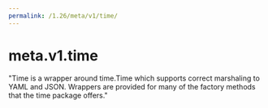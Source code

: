 ```yaml
---
permalink: /1.26/meta/v1/time/
---
```


# meta.v1.time

"Time is a wrapper around time.Time which supports correct marshaling to YAML and JSON.  Wrappers are provided for many of the factory methods that the time package offers."